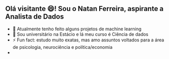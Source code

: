 ## Olá visitante 😄! Sou o Natan Ferreira, aspirante a Analista de Dados



- 🔭 Atualmente tenho feito alguns projetos de machine learning
- 🌱 Sou universitário na Estácio e lá meu curso é Ciência de dados
- ⚡ Fun fact: estudo muito exatas, mas amo assuntos voltados para a área de psicologia, neurociência e política/economia
- 



